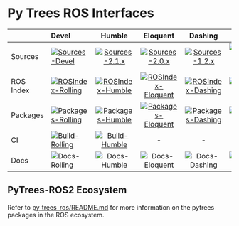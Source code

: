 # Py Trees ROS Interfaces

| | Devel | Humble | Eloquent | Dashing | Crystal |
|:---|:---|:---:|:---:|:---:|:---:|
| Sources | [![Sources-Devel][sources-devel-image]][sources-devel] | [![Sources-2.1.x][sources-2.1.x-image]][sources-2.1.x] | [![Sources-2.0.x][sources-2.0.x-image]][sources-2.0.x] | [![Sources-1.2.x][sources-1.2.x-image]][sources-1.2.x] | [![Sources-Crystal-1.1.x][sources-1.1.x-image]][sources-1.1.x] |
| ROS Index | [![ROSIndex-Rolling][ros-index-rolling-image]][ros-index-rolling] | [![ROSIndex-Humble][ros-index-humble-image]][ros-index-humble] | [![ROSIndex-Eloquent][ros-index-eloquent-image]][ros-index-eloquent] | [![ROSIndex-Dashing][ros-index-dashing-image]][ros-index-dashing] | [![ROSIndex-Crystal][ros-index-crystal-image]][ros-index-crystal] |
| Packages | [![Packages-Rolling][packages-rolling-image]][packages-rolling] | [![Packages-Humble][packages-humble-image]][packages-humble] | [![Packages-Eloquent][packages-eloquent-image]][packages-eloquent] | [![Packages-Dashing][packages-dashing-image]][packages-dashing] | [![Packages-Crystal][packages-crystal-image]][packages-crystal] |
| CI | [![Build-Rolling][build-rolling-image]][build-rolling] | [![Build-Humble][build-humble-image]][build-humble] | - | - | - |
| Docs | ![Docs-Rolling][docs-not-available-image] | ![Docs-Humble][docs-not-available-image] | ![Docs-Eloquent][docs-not-available-image] | ![Docs-Dashing][docs-not-available-image] | ![Docs-Crystal][docs-not-available-image] |


[ros-index-rolling]: https://index.ros.org/p/py_trees_ros_interfaces/github-splintered-reality-py_trees_ros_interfaces/#rolling
[ros-index-rolling-image]: http://img.shields.io/badge/rosindex-rolling-blue.svg?style=plastic
[ros-index-humble]: https://index.ros.org/p/py_trees_ros_interfaces/github-splintered-reality-py_trees_ros_interfaces/#humble
[ros-index-humble-image]: http://img.shields.io/badge/rosindex-humble-blue.svg?style=plastic
[ros-index-eloquent]: https://index.ros.org/p/py_trees_ros_interfaces/github-splintered-reality-py_trees_ros_interfaces/#eloquent
[ros-index-eloquent-image]: http://img.shields.io/badge/rosindex-eloquent-blue.svg?style=plastic
[ros-index-dashing]: https://index.ros.org/p/py_trees_ros_interfaces/github-splintered-reality-py_trees_ros_interfaces/#dashing
[ros-index-dashing-image]: http://img.shields.io/badge/rosindex-dashing-blue.svg?style=plastic
[ros-index-crystal]: https://index.ros.org/p/py_trees_ros_interfaces/github-splintered-reality-py_trees_ros_interfaces/#crystal
[ros-index-crystal-image]: http://img.shields.io/badge/rosindex-crystal-blue.svg?style=plastic

[sources-devel]: https://github.com/splintered-reality/py_trees_ros_interfaces/tree/devel
[sources-2.1.x]: https://github.com/splintered-reality/py_trees_ros_interfaces/tree/release/2.1.x
[sources-2.0.x]: https://github.com/splintered-reality/py_trees_ros_interfaces/tree/release/2.0.x
[sources-1.2.x]: https://github.com/splintered-reality/py_trees_ros_interfaces/tree/release/1.2.x
[sources-1.1.x]: https://github.com/splintered-reality/py_trees_ros_interfaces/tree/release/1.1.x
[sources-devel-image]: http://img.shields.io/badge/sources-devel-blue.svg?style=plastic
[sources-2.1.x-image]: http://img.shields.io/badge/sources-2.1.x-blue.svg?style=plastic
[sources-2.0.x-image]: http://img.shields.io/badge/sources-2.0.x-blue.svg?style=plastic
[sources-1.2.x-image]: http://img.shields.io/badge/sources-1.2.x-blue.svg?style=plastic
[sources-1.1.x-image]: http://img.shields.io/badge/sources-1.1.x-blue.svg?style=plastic

[packages-rolling]: http://repo.ros2.org/status_page/ros_rolling_default.html?q=py_trees_ros_interfaces
[packages-rolling-image]: http://img.shields.io/badge/packages-rolling-blue.svg?style=plastic
[packages-humble]: http://repo.ros2.org/status_page/ros_humble_default.html?q=py_trees_ros_interfaces
[packages-humble-image]: http://img.shields.io/badge/packages-humble-blue.svg?style=plastic
[packages-eloquent]: http://repo.ros2.org/status_page/ros_eloquent_default.html?q=py_trees_ros_interfaces
[packages-eloquent-image]: http://img.shields.io/badge/packages-eloquent-blue.svg?style=plastic
[packages-dashing]: http://repo.ros2.org/status_page/ros_dashing_default.html?q=py_trees_ros_interfaces
[packages-dashing-image]: http://img.shields.io/badge/packages-dashing-blue.svg?style=plastic
[packages-crystal]: http://repo.ros2.org/status_page/ros_crystal_default.html?q=py_trees_ros_interfaces
[packages-crystal-image]: http://img.shields.io/badge/packages-crystal-blue.svg?style=plastic

[build-rolling]: https://build.ros2.org/job/Rbin_uJ64__py_trees_ros_interfaces__ubuntu_jammy_amd64__binary/
[build-rolling-image]: https://build.ros2.org/job/Rbin_uJ64__py_trees_ros_interfaces__ubuntu_jammy_amd64__binary/badge/icon?style=plastic
[build-humble]: https://build.ros2.org/job/Hbin_uJ64__py_trees_ros_interfaces__ubuntu_jammy_amd64__binary/
[build-humble-image]: https://build.ros2.org/job/Hbin_uJ64__py_trees_ros_interfaces__ubuntu_jammy_amd64__binary/badge/icon?style=plastic

[docs-not-available-image]: http://img.shields.io/badge/docs-n/a-yellow.svg?style=plastic


## PyTrees-ROS2 Ecosystem

Refer to [py_trees_ros/README.md](https://github.com/splintered-reality/py_trees_ros/blob/devel/README.md) for more information on the pytrees packages in the ROS ecosystem.
